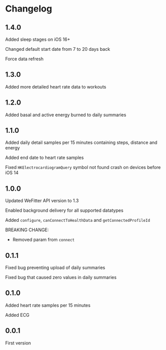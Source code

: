 # Changelog

## 1.4.0

Added sleep stages on iOS 16+

Changed default start date from 7 to 20 days back

Force data refresh

## 1.3.0

Added more detailed heart rate data to workouts

## 1.2.0

Added basal and active energy burned to daily summaries

## 1.1.0

Added daily detail samples per 15 minutes containing steps, distance and energy

Added end date to heart rate samples

Fixed `HKElectrocardiogramQuery` symbol not found crash on devices before iOS 14

## 1.0.0

Updated WeFitter API version to 1.3

Enabled background delivery for all supported datatypes

Added `configure`, `canConnectToHealthData` and `getConnectedProfileId`

BREAKING CHANGE:

- Removed param from `connect`

## 0.1.1

Fixed bug preventing upload of daily summaries

Fixed bug that caused zero values in daily summaries

## 0.1.0

Added heart rate samples per 15 minutes

Added ECG

## 0.0.1

First version

